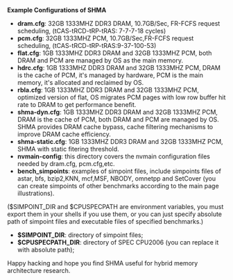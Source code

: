 **Example Configurations of SHMA**
* **dram.cfg**: 32GB 1333MHZ DDR3 DRAM, 10.7GB/Sec, FR-FCFS request scheduling, (tCAS-tRCD-tRP-tRAS: 7-7-7-18 cycles)
* **pcm.cfg**: 32GB 1333MHZ PCM, 10.7GB/Sec,FR-FCFS request scheduling, (tCAS-tRCD-tRP-tRAS:9-37-100-53)
* **flat.cfg**: 1GB 1333MHZ DDR3 DRAM and 32GB 1333MHZ PCM, both DRAM and PCM are managed by OS as the main memory.
* **hdrc.cfg**: 1GB 1333MHZ DDR3 DRAM and 32GB 1333MHZ PCM, DRAM is the cache of PCM, it's managed by hardware, PCM is the main memory, it's allocated and reclaimed by OS.
* **rbla.cfg**: 1GB 1333MHZ DDR3 DRAM and 32GB 1333MHZ PCM, optimized version of flat, OS migrates PCM pages with low row buffer hit rate to DRAM to get performance benefit.
* **shma-dyn.cfg**: 1GB 1333MHZ DDR3 DRAM and 32GB 1333MHZ PCM, DRAM is the cache of PCM, both DRAM and PCM are managed by OS. SHMA provides DRAM cache bypass, cache filtering mechanisms to improve DRAM cache efficiency.
* **shma-static.cfg**: 1GB 1333MHZ DDR3 DRAM and 32GB 1333MHZ PCM, SHMA with static fitering threshold.
* **nvmain-config**: this directory covers the nvmain configuration files needed by dram.cfg, pcm.cfg,etc.
* **bench_simpoints**: examples of simpoint files, include simpoints files of astar, bfs,  bzip2,KNN, mcf,MSF, NBODY, omnetpp and SetCover (you can create simpoints of other benchmarks according to the main page illustrations).

($SIMPOINT_DIR and $CPUSPECPATH are environment variables, you must export them in your shells if you use them, or you can just specify absolute path of simpoint files and executable files of specified benchmarks.)
* **$SIMPOINT_DIR**: directory of simpoint files;
* **$CPUSPECPATH_DIR**: directory of SPEC CPU2006 (you can replace it with absolute path);

 

Happy hacking and hope you find SHMA useful for hybrid memory architecture research.